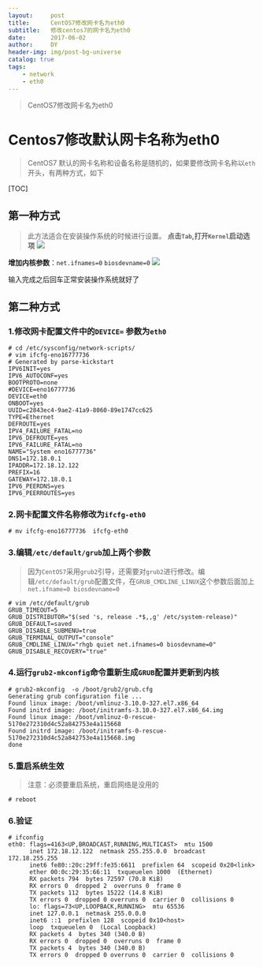 ```yaml
---
layout:     post
title:      CentOS7修改网卡名为eth0
subtitle:   修改centos7的网卡名为eth0
date:       2017-06-02
author:     DY
header-img: img/post-bg-universe
catalog: true
tags:
    - network
    - eth0
---
```


>  CentOS7修改网卡名为eth0

# Centos7修改默认网卡名称为eth0
> CentOS7 默认的网卡名称和设备名称是随机的，如果要修改网卡名称以`eth`开头，有两种方式，如下

[TOC]

## 第一种方式
> 此方法适合在安装操作系统的时候进行设置。
**点击`Tab`,打开`Kernel`启动选项**
![](http://upload-images.jianshu.io/upload_images/3149961-1d52fe7446aa0a52.png?imageMogr2/auto-orient/strip%7CimageView2/2/w/1240)

**增加内核参数**：`net.ifnames=0` `biosdevname=0`
![](http://upload-images.jianshu.io/upload_images/3149961-fb44c7b8bca228e6.png?imageMogr2/auto-orient/strip%7CimageView2/2/w/1240)

输入完成之后回车正常安装操作系统就好了
## 第二种方式

### 1.修改网卡配置文件中的`DEVICE=` 参数为`eth0`

```
# cd /etc/sysconfig/network-scripts/
# vim ifcfg-eno16777736 
# Generated by parse-kickstart
IPV6INIT=yes
IPV6_AUTOCONF=yes
BOOTPROTO=none
#DEVICE=eno16777736
DEVICE=eth0
ONBOOT=yes
UUID=c2843ec4-9ae2-41a9-8060-89e1747cc625
TYPE=Ethernet
DEFROUTE=yes
IPV4_FAILURE_FATAL=no
IPV6_DEFROUTE=yes
IPV6_FAILURE_FATAL=no
NAME="System eno16777736"
DNS1=172.18.0.1
IPADDR=172.18.12.122
PREFIX=16
GATEWAY=172.18.0.1
IPV6_PEERDNS=yes
IPV6_PEERROUTES=yes
```

### 2.网卡配置文件名称修改为`ifcfg-eth0`

```
# mv ifcfg-eno16777736  ifcfg-eth0
```

### 3.编辑`/etc/default/grub`加上两个参数
> 因为`CentOS7`采用`grub2`引导，还需要对`grub2`进行修改。编辑`/etc/default/grub`配置文件，在`GRUB_CMDLINE_LINUX`这个参数后面加上`net.ifname=0 biosdevname=0`

```
# vim /etc/default/grub 
GRUB_TIMEOUT=5
GRUB_DISTRIBUTOR="$(sed 's, release .*$,,g' /etc/system-release)"
GRUB_DEFAULT=saved
GRUB_DISABLE_SUBMENU=true
GRUB_TERMINAL_OUTPUT="console"
GRUB_CMDLINE_LINUX="rhgb quiet net.ifnames=0 biosdevname=0"
GRUB_DISABLE_RECOVERY="true"
```

### 4.运行`grub2-mkconfig`命令重新生成`GRUB`配置并更新到内核

```
# grub2-mkconfig  -o /boot/grub2/grub.cfg 
Generating grub configuration file ...
Found linux image: /boot/vmlinuz-3.10.0-327.el7.x86_64
Found initrd image: /boot/initramfs-3.10.0-327.el7.x86_64.img
Found linux image: /boot/vmlinuz-0-rescue-5170e272310d4c52a842753e4a115668
Found initrd image: /boot/initramfs-0-rescue-5170e272310d4c52a842753e4a115668.img
done
```

### 5.重启系统生效
>注意：必须要重启系统，重启网络是没用的

```
# reboot
```

### 6.验证

```
# ifconfig 
eth0: flags=4163<UP,BROADCAST,RUNNING,MULTICAST>  mtu 1500
      inet 172.18.12.122  netmask 255.255.0.0  broadcast 172.18.255.255
      inet6 fe80::20c:29ff:fe35:6611  prefixlen 64  scopeid 0x20<link>
      ether 00:0c:29:35:66:11  txqueuelen 1000  (Ethernet)
      RX packets 794  bytes 72597 (70.8 KiB)
      RX errors 0  dropped 2  overruns 0  frame 0
      TX packets 112  bytes 15222 (14.8 KiB)
      TX errors 0  dropped 0 overruns 0  carrier 0  collisions 0
      lo: flags=73<UP,LOOPBACK,RUNNING>  mtu 65536
      inet 127.0.0.1  netmask 255.0.0.0
      inet6 ::1  prefixlen 128  scopeid 0x10<host>
      loop  txqueuelen 0  (Local Loopback)
      RX packets 4  bytes 340 (340.0 B)
      RX errors 0  dropped 0  overruns 0  frame 0
      TX packets 4  bytes 340 (340.0 B)
      TX errors 0  dropped 0 overruns 0  carrier 0  collisions 0
```

